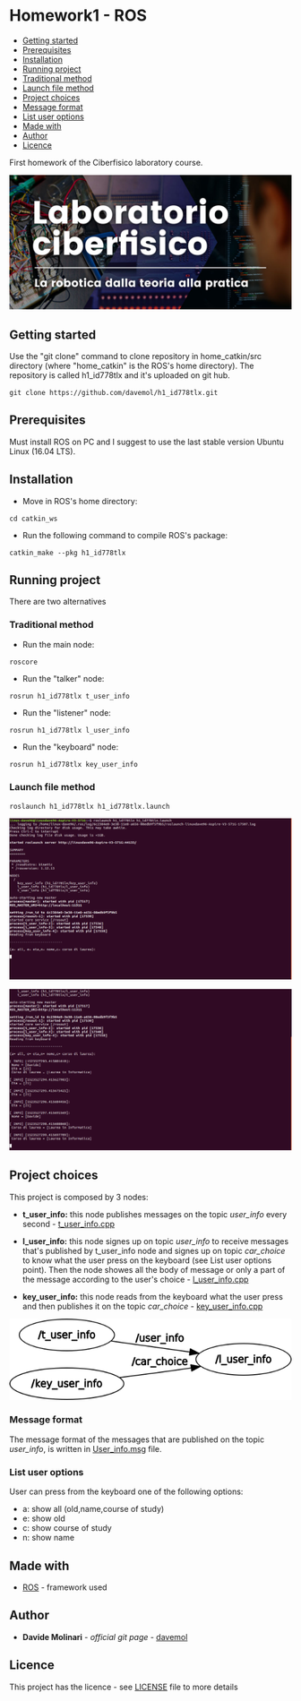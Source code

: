 # Homework1 - ROS

* [Getting started](#getting-started)
* [Prerequisites](#prerequisites)
* [Installation](#installation)
* [Running project](#running-project)
* [Traditional method](#traditional-method)
* [Launch file method](#launch-file-method)
* [Project choices](#project-choices)
* [Message format](#message-format)
* [List user options](#list-user-options)
* [Made with](#made-with)
* [Author](#author)
* [Licence](#licence)

First homework of the Ciberfisico laboratory course.

![laboratorio ciberfisico](images/cyberphysical-lab.jpg)

## Getting started

Use the "git clone" command to clone repository in home_catkin/src directory (where "home_catkin" is the ROS's home directory). The repository is called h1_id778tlx and it's uploaded on git hub.

```
git clone https://github.com/davemol/h1_id778tlx.git
```

## Prerequisites

Must install ROS on PC and I suggest to use the last stable version Ubuntu Linux (16.04 LTS).  

## Installation

* Move in ROS's home directory:

```
cd catkin_ws
```

* Run the following command to compile ROS's package:

```
catkin_make --pkg h1_id778tlx
```

## Running project
 
There are two alternatives

### Traditional method

* Run the main node:

```
roscore
```

* Run the "talker" node:

```
rosrun h1_id778tlx t_user_info
```

* Run the "listener" node:

```
rosrun h1_id778tlx l_user_info
```

* Run the "keyboard" node:

```
rosrun h1_id778tlx key_user_info
```

### Launch file method

```
roslaunch h1_id778tlx h1_id778tlx.launch
```
![rqt_graph](images/run1.png)

![rqt_graph](images/run2.png)

## Project choices

This project is composed by 3 nodes:

* **t_user_info:** this node publishes messages on the topic *user_info* every second - [t_user_info.cpp](src/t_user_info.cpp)

* **l_user_info:** this node signes up on topic *user_info* to receive messages that's published by t_user_info node and signes up on topic *car_choice* to know what the user press on the keyboard (see List user options point). Then the node showes all the body of message or only a part of the message according to the user's choice - [l_user_info.cpp](src/l_user_info.cpp)

* **key_user_info:** this node reads from the keyboard what the user press and then publishes it on the topic *car_choice* -  [key_user_info.cpp](src/key_user_info.cpp)

![rqt_graph](images/h1_id778tlx_rqtgraph.png)

### Message format

The message format of the messages that are published on the topic *user_info*, is written in [User_info.msg](msg/User_info.msg) file.

### List user options

User can press from the keyboard one of the following options:

* a: show all (old,name,course of study)
* e: show old
* c: show course of study
* n: show name

## Made with

* [ROS](http://wiki.ros.org/catkin) - framework used

## Author

* **Davide Molinari** - *official git page* - [davemol](https://github.com/davemol)

## Licence

This project has the licence - see [LICENSE](LICENSE) file to more details

